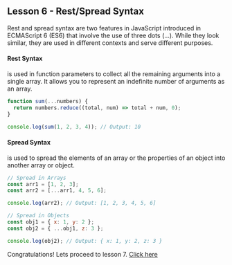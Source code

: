 ## Lesson 6 - Rest/Spread Syntax

Rest and spread syntax are two features in JavaScript introduced in ECMAScript 6 (ES6) that involve the use of three dots (...). While they look similar, they are used in different contexts and serve different purposes.

#### Rest Syntax

is used in function parameters to collect all the remaining arguments into a single array. It allows you to represent an indefinite number of arguments as an array.

```js
function sum(...numbers) {
  return numbers.reduce((total, num) => total + num, 0);
}

console.log(sum(1, 2, 3, 4)); // Output: 10
```

#### Spread Syntax

is used to spread the elements of an array or the properties of an object into another array or object.

```js
// Spread in Arrays
const arr1 = [1, 2, 3];
const arr2 = [...arr1, 4, 5, 6];

console.log(arr2); // Output: [1, 2, 3, 4, 5, 6]

// Spread in Objects
const obj1 = { x: 1, y: 2 };
const obj2 = { ...obj1, z: 3 };

console.log(obj2); // Output: { x: 1, y: 2, z: 3 }
```

Congratulations! Lets proceed to lesson 7. [Click here](https://github.com/sharproyalz/todo-list-react-tutorial/blob/main/javascript_tutorial/7_lesson.md)
